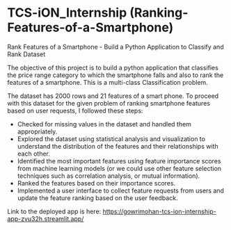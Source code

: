 # TCS-iON_Internship (Ranking-Features-of-a-Smartphone)
Rank Features of a Smartphone - Build a Python Application to Classify and Rank Dataset 


The objective of this project is to build a python application that classifies the price range category to which the smartphone falls and also to rank the features of a smartphone. This is a multi-class Classification problem.

The dataset has 2000 rows and 21 features of a smart phone. To proceed with this dataset for the given problem of ranking smartphone features based on user requests, I followed these steps:

- Checked for missing values in the dataset and handled them appropriately.
- Explored the dataset using statistical analysis and visualization to understand the distribution of the features and their relationships with each other.
- Identified the most important features using feature importance scores from machine learning models (or we could use other feature selection techniques such as correlation analysis, or mutual information).
- Ranked the features based on their importance scores.
- Implemented a user interface to collect feature requests from users and update the feature ranking based on the user feedback.

Link to the deployed app is here:  https://gowrimohan-tcs-ion-internship-app-zvu32h.streamlit.app/
